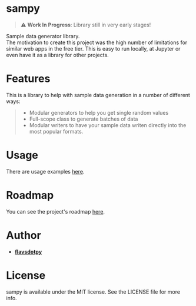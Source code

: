 # sampy

> :warning: **Work In Progress**: Library still in very early stages!

Sample data generator library.  \
The motivation to create this project was the high number of limitations for similar web apps in the free tier. This is easy to run locally, at Jupyter or even have it as a library for other projects.

# Features

This is a library to help with sample data generation in a number of different ways:
> - Modular generators to help you get single random values
> - Full-scope class to generate batches of data
> - Modular writers to have your sample data writen directly into the most popular formats.

# Usage

There are usage examples [here](./examples/).

# Roadmap

You can see the project's roadmap [here](https://github.com/flavsdotpy/sampy/issues).

# Author

* **[flavsdotpy](https://github.com/flavsdotpy)**

# License

sampy is available under the MIT license. See the LICENSE file for more info.
